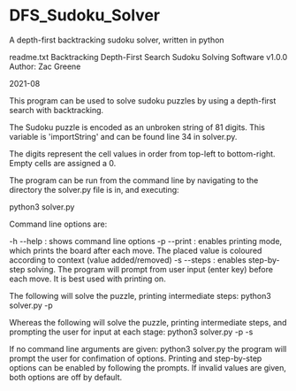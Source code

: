 # DFS_Sudoku_Solver
A depth-first backtracking sudoku solver, written in python

readme.txt
Backtracking Depth-First Search Sudoku Solving Software
v1.0.0
Author: Zac Greene

2021-08

This program can be used to solve sudoku puzzles by using a depth-first
search with backtracking.

The Sudoku puzzle is encoded as an unbroken string of 81 digits. 
This variable is 'importString' and can be found line 34 in solver.py.

The digits represent the cell values in order from top-left to bottom-right.
Empty cells are assigned a 0.

The program can be run from the command line by navigating to the directory
the solver.py file is in, and executing:

python3 solver.py

Command line options are:

-h --help     : shows command line options
-p --print    : enables printing mode, which prints the board after each move.
                The placed value is coloured according to context (value added/removed)
-s --steps    : enables step-by-step solving. The program will prompt from
                user input (enter key) before each move. 
                It is best used with printing on.

The following will solve the puzzle, printing intermediate steps:
python3 solver.py -p

Whereas the following will solve the puzzle, printing intermediate steps,
and prompting the user for input at each stage:
python3 solver.py -p -s

If no command line arguments are given:
python3 solver.py
the program will prompt the user for confimation of options.
Printing and step-by-step options can be enabled by following
the prompts. If invalid values are given, both options are off by default.
